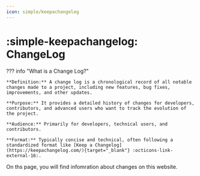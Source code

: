 ```yaml
---
icon: simple/keepachangelog
---
```


# :simple-keepachangelog: ChangeLog

??? info "What is a Change Log?"

    **Definition:** A change log is a chronological record of all notable changes made to a project, including new features, bug fixes, improvements, and other updates.
    
    **Purpose:** It provides a detailed history of changes for developers, contributors, and advanced users who want to track the evolution of the project.

    **Audience:** Primarily for developers, technical users, and contributors.
    
    **Format:** Typically concise and technical, often following a standardized format like [Keep a Changelog](https://keepachangelog.com/){target="_blank"} :octicons-link-external-16:.

On ths page, you will find infomration about changes on this website.